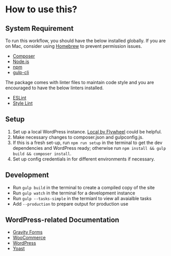 # How to use this?

## System Requirement

To run this workflow, you should have the below installed globally. If you are on Mac, consider using [Homebrew](https://brew.sh/) to prevent permission issues.

* [Composer](https://getcomposer.org/doc/00-intro.md)
* [Node.js](https://nodejs.org/en/download/)
* [npm](https://docs.npmjs.com/getting-started/installing-node)
* [gulp-cli](https://github.com/gulpjs/gulp-cli)

The package comes with linter files to maintain code style and you are encouraged to have the below linters installed.

* [ESLint](https://eslint.org/)
* [Style Lint](https://stylelint.io/)

## Setup

1. Set up a local WordPress instance. [Local by Flywheel](https://localbyflywheel.com/) could be helpful.
2. Make necessary changes to composer.json and gulpconfig.js.
3. If this is a fresh set-up, run `npm run setup` in the terminal to get the dev dependencies and WordPress ready; otherwise run `npm install && gulp build && composer install`.
4. Set up config credentials in for different environments if necessary.

## Development

* Run `gulp build` in the terminal to create a compiled copy of the site
* Run `gulp watch` in the terminal for a development instance
* Run `gulp --tasks-simple` in the termianl to view all avaialble tasks
* Add `--production` to prepare output for production use

## WordPress-related Documentation

* [Gravity Forms](https://docs.gravityforms.com)
* [WooCommerce](https://docs.woocommerce.com/)
* [WordPress](https://codex.wordpress.org/)
* [Yoast](https://kb.yoast.com/)
